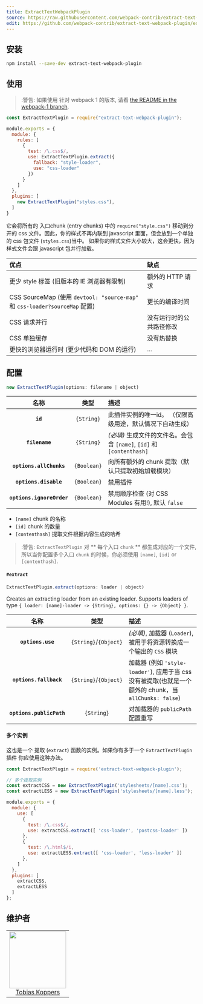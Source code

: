 ```yaml
---
title: ExtractTextWebpackPlugin
source: https://raw.githubusercontent.com/webpack-contrib/extract-text-webpack-plugin/master/README.md
edit: https://github.com/webpack-contrib/extract-text-webpack-plugin/edit/master/README.md
---
```

## 安装

```bash
npm install --save-dev extract-text-webpack-plugin
```

## 使用

> :警告: 如果使用 针对 webpack 1 的版本, 请看 [the README in the webpack-1 branch](https://github.com/webpack/extract-text-webpack-plugin/blob/webpack-1/README.md).


```js
const ExtractTextPlugin = require("extract-text-webpack-plugin");

module.exports = {
  module: {
    rules: [
      {
        test: /\.css$/,
        use: ExtractTextPlugin.extract({
          fallback: "style-loader",
          use: "css-loader"
        })
      }
    ]
  },
  plugins: [
    new ExtractTextPlugin("styles.css"),
  ]
}
```
它会将所有的 入口chunk (entry chunks) 中的 `require("style.css")` 移动到分开的 css 文件。因此，你的样式不再内联到 javascript 里面，但会放到一个单独的 css 包文件 (`styles.css`)当中。 如果你的样式文件大小较大，这会更快，因为样式文件会跟 javascript 包并行加载。

|优点|缺点|
|:---------|:------|
| 更少 style 标签 (旧版本的 IE 浏览器有限制) | 额外的 HTTP 请求 |
| CSS SourceMap (使用 `devtool: "source-map"` 和 `css-loader?sourceMap` 配置) | 更长的编译时间 |
| CSS 请求并行 | 没有运行时的公共路径修改 |
| CSS 单独缓存 | 没有热替换 |
| 更快的浏览器运行时 (更少代码和 DOM 的运行) | ... |

## 配置

```js
new ExtractTextPlugin(options: filename | object)
```

|名称|类型|描述|
|:--:|:--:|:----------|
|**`id`**|`{String}`|此插件实例的唯一id。 （仅限高级用途，默认情况下自动生成）|
|**`filename`**|`{String}`|_(必填)_ 生成文件的文件名。会包含 `[name]`, `[id]` 和 `[contenthash]`|
|**`options.allChunks`**|`{Boolean}`|向所有额外的 chunk 提取（默认只提取初始加载模块）|
|**`options.disable`**|`{Boolean}`|禁用插件|
|**`options.ignoreOrder`**|`{Boolean}`|禁用顺序检查 (对 CSS Modules 有用!), 默认 `false` |

* `[name]` chunk 的名称
* `[id]` chunk 的数量
* `[contenthash]` 提取文件根据内容生成的哈希

> :警告: `ExtractTextPlugin` 对 ** 每个入口 `chunk` ** 都生成对应的一个文件, 所以当你配置多个入口 `chunk` 的时候，你必须使用 `[name]`, `[id]` or `[contenthash]`.

#### `#extract`

```js
ExtractTextPlugin.extract(options: loader | object)
```

Creates an extracting loader from an existing loader. Supports loaders of type `{ loader: [name]-loader -> {String}, options: {} -> {Object} }`.

|名称|类型|描述|
|:--:|:--:|:----------|
|**`options.use`**|`{String}`/`{Object}`|_(必填)_, 加载器 (`Loader`), 被用于将资源转换成一个输出的 `CSS` 模块 |
|**`options.fallback`**|`{String}`/`{Object}`| 加载器 (例如 `'style-loader'`), 应用于当 css 没有被提取(也就是一个额外的 chunk，当 `allChunks: false`)|
|**`options.publicPath`**|`{String}`|对加载器的 `publicPath` 配置重写|


#### 多个实例

这也是一个 提取 (`extract`) 函数的实例。如果你有多于一个 `ExtractTextPlugin` 插件 你应使用这种办法。

```js
const ExtractTextPlugin = require('extract-text-webpack-plugin');

// 多个提取实例
const extractCSS = new ExtractTextPlugin('stylesheets/[name].css');
const extractLESS = new ExtractTextPlugin('stylesheets/[name].less');

module.exports = {
  module: {
    use: [
      {
        test: /\.css$/,
        use: extractCSS.extract([ 'css-loader', 'postcss-loader' ])
      },
      {
        test: /\.html$/i,
        use: extractLESS.extract([ 'css-loader', 'less-loader' ])
      },
    ]
  },
  plugins: [
    extractCSS,
    extractLESS
  ]
};
```

## 维护者

<table>
  <tbody>
    <tr>
      <td align="center">
        <img width="150 height="150" src="https://github.com/sokra.png?s=150">
        <br>
        <a href="https://github.com/sokra">Tobias Koppers</a>
      </td>
    <tr>
  <tbody>
</table>


[npm]: https://img.shields.io/npm/v/extract-text-webpack-plugin.svg
[npm-url]: https://npmjs.com/package/extract-text-webpack-plugin

[node]: https://img.shields.io/node/v/extract-text-webpack-plugin.svg
[node-url]: https://nodejs.org

[deps]: https://david-dm.org/webpack-contrib/extract-text-webpack-plugin.svg
[deps-url]: https://david-dm.org/webpack-contrib/extract-text-webpack-plugin

[tests]: http://img.shields.io/travis/webpack-contrib/extract-text-webpack-plugin.svg
[tests-url]: https://travis-ci.org/webpack-contrib/extract-text-webpack-plugin

[cover]: https://coveralls.io/repos/github/webpack-contrib/extract-text-webpack-plugin/badge.svg
[cover-url]: https://coveralls.io/github/webpack-contrib/extract-text-webpack-plugin

[chat]: https://badges.gitter.im/webpack/webpack.svg
[chat-url]: https://gitter.im/webpack/webpack
